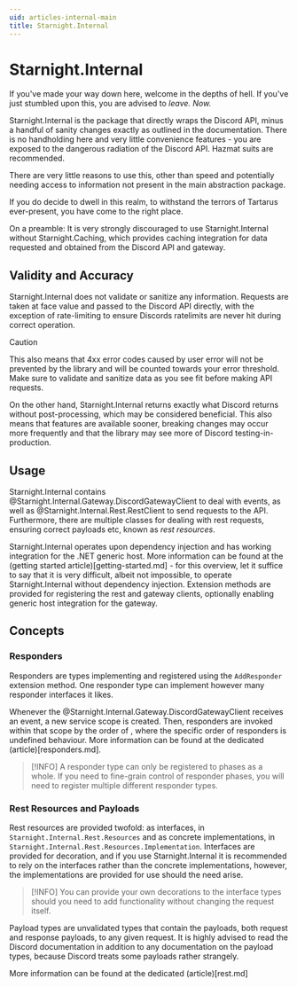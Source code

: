 ```yaml
---
uid: articles-internal-main
title: Starnight.Internal
---
```


# Starnight.Internal

If you've made your way down here, welcome in the depths of hell. If you've just stumbled upon this, you are advised to *leave. Now.*

Starnight.Internal is the package that directly wraps the Discord API, minus a handful of sanity changes exactly as outlined in the documentation. There is no handholding here and very little convenience features - you are exposed to the dangerous radiation of the Discord API. Hazmat suits are recommended.

There are very little reasons to use this, other than speed and potentially needing access to information not present in the main abstraction package.

If you do decide to dwell in this realm, to withstand the terrors of Tartarus ever-present, you have come to the right place.

On a preamble: It is very strongly discouraged to use Starnight.Internal without Starnight.Caching, which provides caching integration for data requested and obtained from the Discord API and gateway.

## Validity and Accuracy

Starnight.Internal does not validate or sanitize any information. Requests are taken at face value and passed to the Discord API directly, with the exception of rate-limiting to ensure Discords ratelimits are never hit during correct operation.

> [!CAUTION]
> This also means that 4xx error codes caused by user error will not be prevented by the library and will be counted towards your error threshold. Make sure to validate and sanitize data as you see fit before making API requests.

On the other hand, Starnight.Internal returns exactly what Discord returns without post-processing, which may be considered beneficial. This also means that features are available sooner, breaking changes may occur more frequently and that the library may see more of Discord testing-in-production.

## Usage

Starnight.Internal contains @Starnight.Internal.Gateway.DiscordGatewayClient to deal with events, as well as @Starnight.Internal.Rest.RestClient to send requests to the API. Furthermore, there are multiple classes for dealing with rest requests, ensuring correct payloads etc, known as *rest resources*. 

Starnight.Internal operates upon dependency injection and has working integration for the .NET generic host. More information can be found at the (getting started article)[getting-started.md] - for this overview, let it suffice to say that it is very difficult, albeit not impossible, to operate Starnight.Internal without dependency injection. Extension methods are provided for registering the rest and gateway clients, optionally enabling generic host integration for the gateway.

## Concepts

### Responders

Responders are types implementing <xref href="Starnight.Internal.Gateway.Responders.IResponder`1"> and registered using the `AddResponder` extension method. One responder type can implement however many responder interfaces it likes.

Whenever the @Starnight.Internal.Gateway.DiscordGatewayClient receives an event, a new service scope is created. Then, responders are invoked within that scope by the order of <xref href="Starnight.Internal.Gateway.Responders.ResponderPhase?text=phases">, where the specific order of responders is undefined behaviour. More information can be found at the dedicated (article)[responders.md].

> [!INFO]
> A responder type can only be registered to phases as a whole. If you need to fine-grain control of responder phases, you will need to register multiple different responder types.

### Rest Resources and Payloads

Rest resources are provided twofold: as interfaces, in `Starnight.Internal.Rest.Resources` and as concrete implementations, in `Starnight.Internal.Rest.Resources.Implementation`. Interfaces are provided for decoration, and if you use Starnight.Internal it is recommended to rely on the interfaces rather than the concrete implementations, however, the implementations are provided for use should the need arise.

> [!INFO]
> You can provide your own decorations to the interface types should you need to add functionality without changing the request itself.

Payload types are unvalidated types that contain the payloads, both request and response payloads, to any given request. It is highly advised to read the Discord documentation in addition to any documentation on the payload types, because Discord treats some payloads rather strangely.

More information can be found at the dedicated (article)[rest.md]

